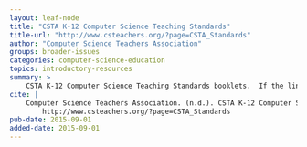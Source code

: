 ```yaml
---
layout: leaf-node
title: "CSTA K-12 Computer Science Teaching Standards"
title-url: "http://www.csteachers.org/?page=CSTA_Standards"
author: "Computer Science Teachers Association"
groups: broader-issues
categories: computer-science-education
topics: introductory-resources
summary: >
    CSTA K-12 Computer Science Teaching Standards booklets.  If the link doesn't work, use the base domain URL.
cite: |
    Computer Science Teachers Association. (n.d.). CSTA K-12 Computer Science Teaching Standards.  Retrieved from:
        http://www.csteachers.org/?page=CSTA_Standards
pub-date: 2015-09-01
added-date: 2015-09-01
---
```

